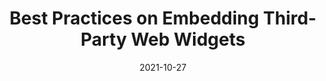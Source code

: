 ---
date: 2021-10-27
publisher: bitdev_
tags:
  - embed-code
  - performance
  - best-practices
target_url: https://blog.bitsrc.io/best-practices-for-web-embeds-a65416a21fc2
title: Best Practices on Embedding Third-Party Web Widgets
---